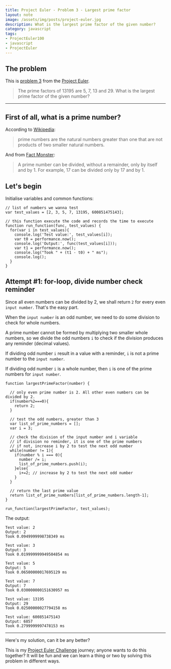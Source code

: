 ```yaml
---
title: Project Euler - Problem 3 - Largest prime factor
layout: note
image: /assets/img/posts/project-euler.jpg
description: What is the largest prime factor of the given number?
category: javascript
tags:
- ProjectEuler100
- javascript
- ProjectEuler
---
```


## The problem
This is [problem 3](https://projecteuler.net/problem=3) from the [Project Euler](https://projecteuler.net/).

> The prime factors of 13195 are 5, 7, 13 and 29.
> What is the largest prime factor of the given number?

---

## First of all, what is a prime number?

According to [Wikipedia](https://en.wikipedia.org/wiki/Prime_number):
> prime numbers are the natural numbers greater than one that are not products of two smaller natural numbers.

And from [Fact Monster](https://www.factmonster.com/math-science/mathematics/prime-numbers-facts-examples-table-of-all-up-to-1000):
> A prime number can be divided, without a remainder, only by itself and by 1. For example, 17 can be divided only by 17 and by 1.

## Let's begin

Initialise variables and common functions:
```
// list of numbers we wanna test
var test_values = [2, 3, 5, 7, 13195, 600851475143];

// this function execute the code and records the time to execute
function run_function(func, test_values) {
  for(var i in test_values){
    console.log('Test value:', test_values[i]);
    var t0 = performance.now();
    console.log('Output:', func(test_values[i]));
    var t1 = performance.now();
    console.log("Took " + (t1 - t0) + " ms");
    console.log();
  }
}
```

## Attempt #1: for-loop, divide number check reminder

Since all even numbers can be divided by 2, we shall return `2` for every even `input number`. That's the easy part.

When the `input number` is an odd number, we need to do some division to check for whole numbers.

A prime number cannot be formed by multiplying two smaller whole numbers, so we divide the odd numbers `i` to check if the division produces any reminder (decimal values).

If dividing odd number `i` result in a value with a reminder, `i` is not a prime number to the `input number`.

If dividing odd number `i` is a whole number, then `i` is one of the prime numbers for `input number`.

```
function largestPrimeFactor(number) {

  // only even prime number is 2. All other even numbers can be divided by 2.
  if(number%2===0){
    return 2;
  }

  // test the odd numbers, greater than 3
  var list_of_prime_numbers = [];
  var i = 3;

  // check the division of the input number and i variable
  // if division no reminder, it is one of the prime numbers
  // if not, increase i by 2 to test the next odd number
  while(number != 1){
    if(number % i === 0){
      number /= i;
      list_of_prime_numbers.push(i);
    }else{
      i+=2; // increase by 2 to test the next odd number
    }
  }

  // return the last prime value
  return list_of_prime_numbers[list_of_prime_numbers.length-1];
}

run_function(largestPrimeFactor, test_values);

```

The output:
```
Test value: 2
Output: 2
Took 0.0949999998738349 ms

Test value: 3
Output: 3
Took 0.019999999949504854 ms

Test value: 5
Output: 5
Took 0.06500000017695129 ms

Test value: 7
Output: 7
Took 0.030000000151630957 ms

Test value: 13195
Output: 29
Took 0.02500000027794158 ms

Test value: 600851475143
Output: 6857
Took 0.2799999997478153 ms
```

---

Here's my solution, can it be any better?

This is my [Project Euler Challenge](https://projecteuler.net/) journey; anyone wants to do this together? It will be fun and we can learn a thing or two by solving this problem in different ways.
